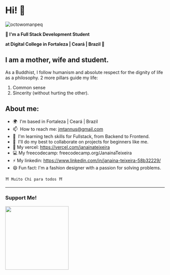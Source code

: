 # Hi! 👋

![octowomanpeq](https://github.com/Janainateixeira/janainateixeira/assets/61756665/6d54397a-8a77-4c49-a230-5b4ed21e2ab5)

**🌵 I'm a Full Stack Development Student**

**at Digital College in Fortaleza | Ceará | Brazil 🌻** 

## I am a mother, wife and student.

As a Buddhist, I follow humanism and absolute respect for the dignity of life as a philosophy.
2 more pillars guide my life:
  1. Common sense
  1. Sincerity (without hurting the other).

## About me:

* 🌍  I'm based in Fortaleza | Ceará | Brazil
* 📫  How to reach me: [jmtannus@gmail.com](mailto:jmtannus@gmail.com)
* 🌱  I'm learning tech skills for Fullstack, from Backend to Frontend.
* 🤝  I'll do my best to collaborate on projects for beginners like me.
* 📁  My vercel: https://vercel.com/janainateixeira
* 💻  My freecodecamp: freecodecamp.org/JanainaTeixeira
* ⚡  My linkedin: https://www.linkedin.com/in/janaina-teixeira-58b32229/
* 😄  Fun fact: I'm a fashion designer with a passion for solving problems. 

```
⛩️ Muito Chi para todos ⛩️
```
---

### Support Me!

<a href="https://www.buymeacoffee.com/jmtannus"><img src="https://cdn.buymeacoffee.com/buttons/v2/default-yellow.png" width="200" />

